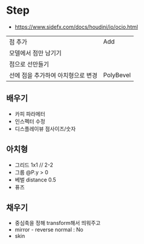 # Step

- <https://www.sidefx.com/docs/houdini/io/ocio.html>


|                                    |           |
| ---------------------------------- | --------- |
| 점 추가                            | Add       |
| 모델에서 점만 남기기               |           |
| 점으로 선만들기                    |           |
| 선에 점을 추가하여 아치형으로 변경 | PolyBevel |

 ## 배우기

- 카피 파라메터
- 인스펙터 수정
- 디스플레이뷰 점사이즈/숫자


 ## 아치형

- 그리드 1x1 // 2-2
- 그룹 @P.y > 0
- 베벌 distance 0.5
- 퓨즈


## 채우기

- 중심축을 정해 transform해서 띄워주고
- mirror - reverse normal : No
- skin
